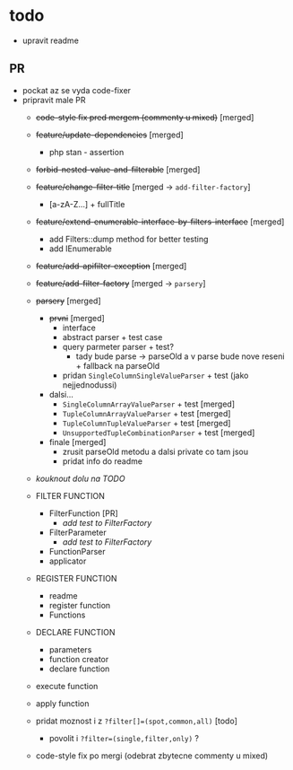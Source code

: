 todo
====

- upravit readme

## PR
- pockat az se vyda code-fixer
- pripravit male PR
    - ~~code-style fix pred mergem (commenty u mixed)~~     [merged]
    - ~~feature/update-dependencies~~                       [merged]
        - php stan - assertion
    - ~~forbid-nested-value-and-filterable~~                [merged]
    - ~~feature/change-filter-title~~                       [merged -> `add-filter-factory`]
        - [a-zA-Z...] + fullTitle
    - ~~feature/extend-enumerable-interface-by-filters-interface~~ [merged]
        - add Filters::dump method for better testing
        - add IEnumerable
    - ~~feature/add-apifilter-exception~~                   [merged]
    - ~~feature/add-filter-factory~~                        [merged -> `parsery`]
    
    - ~~parsery~~                                           [merged]
        - ~~prvni~~                                         [merged]
            - interface
            - abstract parser + test case
            - query parmeter parser + test?
                - tady bude parse -> parseOld a v parse bude nove reseni + fallback na parseOld
            - pridan `SingleColumnSingleValueParser` + test (jako nejjednodussi)
        - dalsi...
            - `SingleColumnArrayValueParser` + test         [merged]
            - `TupleColumnArrayValueParser` + test          [merged]
            - `TupleColumnTupleValueParser` + test          [merged]
            - `UnsupportedTupleCombinationParser` + test    [merged]
        - finale                                            [merged]
            - zrusit parseOld metodu a dalsi private co tam jsou
            - pridat info do readme
    
    - _kouknout dolu na TODO_
    
    - FILTER FUNCTION
        - FilterFunction                                    [PR]
            - *add test to FilterFactory*
        - FilterParameter
            - *add test to FilterFactory*
        - FunctionParser
        - applicator
    
    - REGISTER FUNCTION
        - readme
        - register function
        - Functions
    
    - DECLARE FUNCTION
        - parameters
        - function creator
        - declare function
    
    - execute function
    - apply function
    
    - pridat moznost i z `?filter[]=(spot,common,all)`      [todo]
        - povolit i `?filter=(single,filter,only)` ?

    - code-style fix po mergi (odebrat zbytecne commenty u mixed)
